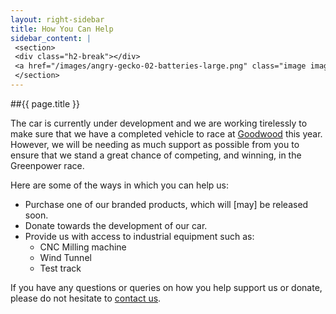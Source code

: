 ```yaml
---
layout: right-sidebar
title: How You Can Help
sidebar_content: |
 <section>
 <div class="h2-break"></div>
 <a href="/images/angry-gecko-02-batteries-large.png" class="image image-full" data-lighter><img src="/images/angry-gecko-02-batteries.jpg" alt="Batteries" /></a>
 </section>
---
```

##{{ page.title }}

The car is currently under development and we are working tirelessly to make sure that we have a completed vehicle to race at [Goodwood](http://www.goodwood.co.uk/home.aspx) this year. However, we will be needing as much support as possible from you to ensure that we stand a great chance of competing, and winning, in the Greenpower race.

Here are some of the ways in which you can help us:

- Purchase one of our branded products, which will [may] be released soon.
- Donate towards the development of our car.
- Provide us with access to industrial equipment such as:
  - CNC Milling machine
  - Wind Tunnel
  - Test track

If you have any questions or queries on how you help support us or donate, please do not hesitate to [contact us](/contact/).